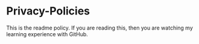 # Privacy-Policies
This is the readme policy.  If you are reading this, then you are watching my learning experience with GitHub. 
